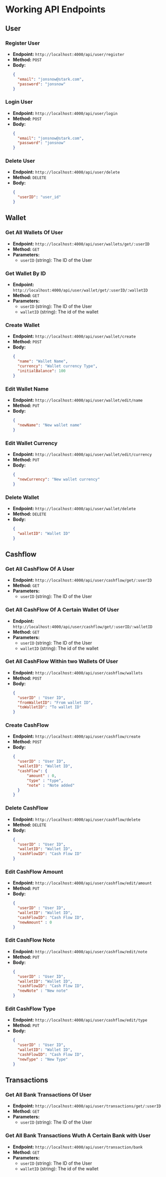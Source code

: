 # Working API Endpoints

## User

### Register User
- **Endpoint:** `http://localhost:4000/api/user/register`
- **Method:** `POST`
- **Body:**
  ```json
  {
    "email": "jonsnow@stark.com",
    "password": "jonsnow"
  }

### Login User
- **Endpoint:** `http://localhost:4000/api/user/login`
- **Method:** `POST`
- **Body:**
  ```json
  {
    "email": "jonsnow@stark.com",
    "password": "jonsnow"
  }

### Delete User
- **Endpoint:** `http://localhost:4000/api/user/delete`
- **Method:** `DELETE`
- **Body:**
  ```json
  {
    "userID": "user_id"
  }


## Wallet

### Get All Wallets Of User
- **Endpoint:** `http://localhost:4000/api/user/wallets/get/:userID`
- **Method:** `GET`
- **Parameters:**
  - `userID` (string): The ID of the User

### Get Wallet By ID
- **Endpoint:** `http://localhost:4000/api/user/wallet/get/:userID/:walletID`
- **Method:** `GET`
- **Parameters:**
  - `userID` (string): The ID of the User
  - `walletID` (string): The id of the wallet

### Create Wallet
- **Endpoint:** `http://localhost:4000/api/user/wallet/create`
- **Method:** `POST`
- **Body:**
  ```json
  {
    "name": "Wallet Name",
    "currency": "Wallet currency Type",
    "initialBalance": 100
  }

### Edit Wallet Name
- **Endpoint:** `http://localhost:4000/api/user/wallet/edit/name`
- **Method:** `PUT`
- **Body:**
  ```json
  {
    "newName": "New wallet name"
  }

### Edit Wallet Currency
- **Endpoint:** `http://localhost:4000/api/user/wallet/edit/currency`
- **Method:** `PUT`
- **Body:**
  ```json
  {
    "newCurrency": "New wallet currency"
  }

### Delete Wallet
- **Endpoint:** `http://localhost:4000/api/user/wallet/delete`
- **Method:** `DELETE`
- **Body:**
  ```json
  {
    "walletID": "Wallet ID"
  }

## Cashflow

### Get All CashFlow Of A User
- **Endpoint:** `http://localhost:4000/api/user/cashflow/get/:userID`
- **Method:** `GET`
- **Parameters:**
  - `userID` (string): The ID of the User

### Get All CashFlow Of A Certain Wallet Of User
- **Endpoint:** `http://localhost:4000/api/user/cashflow/get/:userID/:walletID`
- **Method:** `GET`
- **Parameters:**
  - `userID` (string): The ID of the User
  - `walletID` (string): The id of the wallet

### Get All CashFlow Within two Wallets Of User
- **Endpoint:** `http://localhost:4000/api/user/cashflow/wallets`
- **Method:** `POST`
- **Body:**
  ```json
  {
    "userID" : "User ID",
    "fromWalletID": "From wallet ID",
    "toWalletID": "To wallet ID"
  }

### Create CashFlow
- **Endpoint:** `http://localhost:4000/api/user/cashflow/create`
- **Method:** `POST`
- **Body:**
  ```json
  {
    "userID" : "User ID",
    "walletID": "Wallet ID",
    "cashFlow": {
        "amount" : 0,
        "type" : "type",
        "note" : "Note added"
    }
  }

### Delete CashFlow
- **Endpoint:** `http://localhost:4000/api/user/cashflow/delete`
- **Method:** `DELETE`
- **Body:**
  ```json
  {
    "userID" : "User ID",
    "walletID": "Wallet ID",
    "cashFlowID": "Cash Flow ID"
  }

### Edit CashFlow Amount
- **Endpoint:** `http://localhost:4000/api/user/cashflow/edit/amount`
- **Method:** `PUT`
- **Body:**
  ```json
  {
    "userID" : "User ID",
    "walletID": "Wallet ID",
    "cashFlowID": "Cash Flow ID", 
    "newAmount" : 0
  }

### Edit CashFlow Note
- **Endpoint:** `http://localhost:4000/api/user/cashflow/edit/note`
- **Method:** `PUT`
- **Body:**
  ```json
  {
    "userID" : "User ID",
    "walletID": "Wallet ID",
    "cashFlowID": "Cash Flow ID", 
    "newNote" : "New note"
  }

### Edit CashFlow Type
- **Endpoint:** `http://localhost:4000/api/user/cashflow/edit/type`
- **Method:** `PUT`
- **Body:**
  ```json
  {
    "userID" : "User ID",
    "walletID": "Wallet ID",
    "cashFlowID": "Cash Flow ID", 
    "newType" : "New Type"
  }

## Transactions

### Get All Bank Transactions Of User
- **Endpoint:** `http://localhost:4000/api/user/transactions/get/:userID`
- **Method:** `GET`
- **Parameters:**
  - `userID` (string): The ID of the User

### Get All Bank Transactions Wuth A Certain Bank with User
- **Endpoint:** `http://localhost:4000/api/user/transaction/bank`
- **Method:** `GET`
- **Parameters:**
  - `userID` (string): The ID of the User
  - `walletID` (string): The id of the wallet
